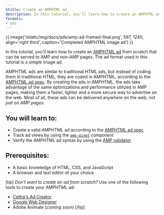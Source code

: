 ```yaml
---
$title: Create an AMPHTML ad
description: In this tutorial, you'll learn how to create an AMPHTML ad from scratch that can be served to AMP and non-AMP pages.
formats:
- ads
---
```


{{ image('/static/img/docs/ads/amp-ad-framed-final.png', 597, 1240, align='right third', caption='Completed AMPHTML image ad') }}

In this tutorial, you'll learn how to create an [AMPHTML ad](../../../../documentation/guides-and-tutorials/learn/intro-to-amphtml-ads.md) from scratch that can be served to AMP and non-AMP pages. The ad format used in this tutorial is a simple image ad.

AMPHTML ads are similar to traditional HTML ads, but instead of coding them in traditional HTML, they are coded in AMPHTML, according to the [AMPHTML ad spec](../../../../documentation/guides-and-tutorials/learn/a4a_spec.md). By creating the ads in AMPHTML, the ads take advantage of the same optimizations and performance utilized in AMP pages, making them a faster, lighter and a more secure way to advertise on the web. Most of all, these ads can be delivered anywhere on the web, *not just on AMP pages*.

## You will learn to:

- Create a valid AMPHTML ad according to the [AMPHTML ad spec](../../../../documentation/guides-and-tutorials/learn/a4a_spec.md)
- Track ad views by using the [`amp-pixel`](../../../../documentation/components/reference/amp-pixel.md) component
- Verify the AMPHTML ad syntax by using the [AMP validator](https://validator.ampproject.org/#htmlFormat=AMP4ADS)

## Prerequisites:

- A basic knowledge of HTML, CSS, and JavaScript
- A browser and text editor of your choice

[tip] *Don't want to create an ad from scratch?*  Use one of the following tools to create your AMPHTML ad:

- [Celtra's Ad Creator](http://www.prnewswire.com/news-releases/celtra-partners-with-the-amp-project-showcases-amp-ad-creation-at-google-io-event-300459514.html)
- [Google Web Designer](https://support.google.com/webdesigner/answer/7529856)
- Adobe Animate (*coming soon*) [/tip]
